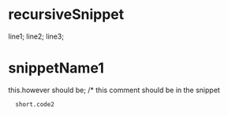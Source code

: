 # recursiveSnippet

line1;
line2;
line3;


# snippetName1
this.however
should be;
/* this comment should be in the snippet 

```
  short.code2
```
